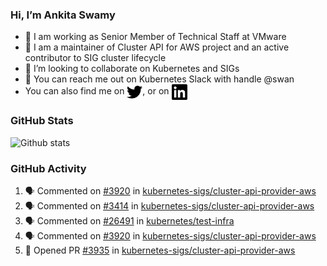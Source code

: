 ### Hi, I’m Ankita Swamy

- 💼 I am working as Senior Member of Technical Staff at VMware
- 👀 I am a maintainer of Cluster API for AWS project and an active contributor to SIG cluster lifecycle
- 💞️ I’m looking to collaborate on Kubernetes and SIGs
- 💬 You can reach me out on Kubernetes Slack with handle @swan
- You can also find me on <a href="https://twitter.com/SwamyAnkita" target="blank"><img align="center" src="https://raw.githubusercontent.com/Ankitasw/Ankitasw/master/svg/twitter.svg" alt="Ankitasw" height="25" width="25" color="#1DA1f2" /></a>, or on <a href="https://www.linkedin.com/in/Ankitaswamy/" target="blank"><img align="center" src="https://raw.githubusercontent.com/Ankitasw/Ankitasw/master/svg/linkedin.svg" alt="Ankitasw" height="25" width="25" /></a>

### GitHub Stats
![Github stats](https://github-readme-stats.vercel.app/api?username=Ankitasw&count_private=true&show_icons=true&theme=tokyonight)

### GitHub Activity 
<!--START_SECTION:activity-->
1. 🗣 Commented on [#3920](https://github.com/kubernetes-sigs/cluster-api-provider-aws/issues/3920) in [kubernetes-sigs/cluster-api-provider-aws](https://github.com/kubernetes-sigs/cluster-api-provider-aws)
2. 🗣 Commented on [#3414](https://github.com/kubernetes-sigs/cluster-api-provider-aws/issues/3414) in [kubernetes-sigs/cluster-api-provider-aws](https://github.com/kubernetes-sigs/cluster-api-provider-aws)
3. 🗣 Commented on [#26491](https://github.com/kubernetes/test-infra/issues/26491) in [kubernetes/test-infra](https://github.com/kubernetes/test-infra)
4. 🗣 Commented on [#3920](https://github.com/kubernetes-sigs/cluster-api-provider-aws/issues/3920) in [kubernetes-sigs/cluster-api-provider-aws](https://github.com/kubernetes-sigs/cluster-api-provider-aws)
5. 💪 Opened PR [#3935](https://github.com/kubernetes-sigs/cluster-api-provider-aws/pull/3935) in [kubernetes-sigs/cluster-api-provider-aws](https://github.com/kubernetes-sigs/cluster-api-provider-aws)
<!--END_SECTION:activity-->
